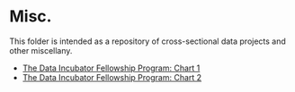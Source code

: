 # Misc.
This folder is intended as a repository of cross-sectional data projects and other miscellany.
  
* [The Data Incubator Fellowship Program: Chart 1](https://arpasan.github.io/misc/tdifp_chart1.html)
* [The Data Incubator Fellowship Program: Chart 2](xyz)
